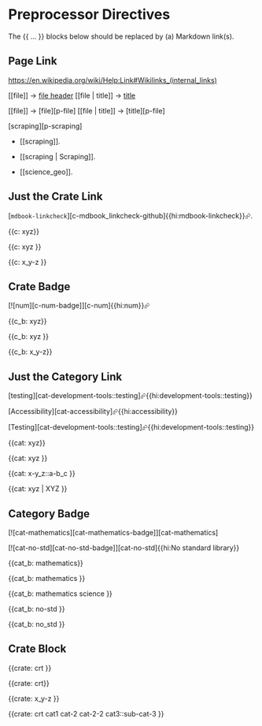 # Preprocessor Directives

The {{ ... }} blocks below should be replaced by (a) Markdown link(s).

## Page Link

<https://en.wikipedia.org/wiki/Help:Link#Wikilinks_(internal_links)>

[[file]]         -> [file header](file)
[[file | title]] -> [title](file)

[[file]]         -> [file][p-file]
[[file | title]] -> [title][p-file]

[scraping][p-scraping]

- [[scraping]].

- [[scraping | Scraping]].

- [[science_geo]].


## Just the Crate Link

[`mdbook-linkcheck`][c-mdbook_linkcheck-github]{{hi:mdbook-linkcheck}}⮳.

{{c: xyz}}

{{c: xyz }}

{{c: x_y-z }}


## Crate Badge

[![num][c-num-badge]][c-num]{{hi:num}}⮳

{{c_b: xyz}}

{{c_b: xyz }}

{{c_b: x_y-z}}


## Just the Category Link

[testing][cat-development-tools::testing]⮳{{hi:development-tools::testing}}

[Accessibility][cat-accessibility]⮳{{hi:accessibility}}

[Testing][cat-development-tools::testing]⮳{{hi:development-tools::testing}}

{{cat: xyz}}

{{cat: xyz }}

{{cat: x-y_z::a-b_c }}

{{cat: xyz | XYZ }}


## Category Badge

[![cat-mathematics][cat-mathematics-badge]][cat-mathematics]

[![cat-no-std][cat-no-std-badge]][cat-no-std]{{hi:No standard library}}

{{cat_b: mathematics}}

{{cat_b: mathematics }}

{{cat_b: mathematics science }}

{{cat_b: no-std }}

{{cat_b: no_std }}


## Crate Block

{{crate: crt }}

{{crate: crt}}

{{crate: x_y-z }}

{{crate: crt cat1 cat-2 cat-2-2 cat3::sub-cat-3 }}
